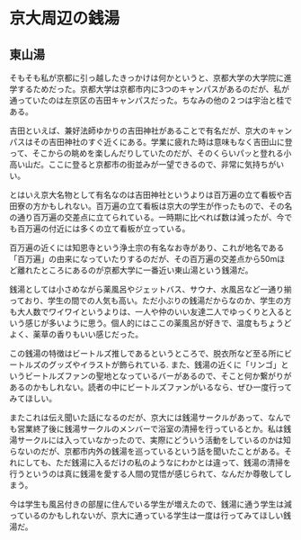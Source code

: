 # 京大周辺の銭湯

## 東山湯

そもそも私が京都に引っ越したきっかけは何かというと、京都大学の大学院に進学するためだった。京都大学は京都市内に3つのキャンパスがあるのだが、私が通っていたのは左京区の吉田キャンパスだった。ちなみの他の２つは宇治と桂である。

吉田といえば、兼好法師ゆかりの吉田神社があることで有名だが、京大のキャンパスはその吉田神社のすぐ近くにある。学業に疲れた時は意味もなく吉田山に登って、そこからの眺めを楽しんだりしていたのだが、そのくらいパッと登れる小高い山だ。ここに登ると京都市の街並みが一望できるので、非常に気持ちがいい。

とはいえ京大名物として有名なのは吉田神社というよりは百万遍の立て看板や吉田寮の方かもしれない。百万遍の立て看板は京大の学生が作ったもので、その名の通り百万遍の交差点に立てられている。一時期に比べれば数は減ったが、今でも百万遍の付近には多くの立て看板が立っている。

百万遍の近くには知恩寺という浄土宗の有名なお寺があり、これが地名である「百万遍」の由来になっていたりするのだが、その百万遍の交差点から50mほど離れたところにあるのが京都大学に一番近い東山湯という銭湯だ。

銭湯としては小さめながら薬風呂やジェットバス、サウナ、水風呂など一通り揃っており、学生の間での人気も高い。ただ小ぶりの銭湯だからなのか、学生の方も大人数でワイワイというよりは、一人や仲のいい友達二人でゆっくりと入るという感じが多いように思う。個人的にはここの薬風呂が好きで、温度もちょうどよく、薬草の香りもいい感じだった。

この銭湯の特徴はビートルズ推しであるというところで、脱衣所など至る所にビートルズのグッズやイラストが飾られている. また、銭湯の近くに「リンゴ」というビートルズファンの聖地となっているバーがあるので、そこと何か繋がりがあるのかもしれない。読者の中にビートルズファンがいるなら、ぜひ一度行ってみてほしい。

またこれは伝え聞いた話になるのだが、京大には銭湯サークルがあって、なんでも営業終了後に銭湯サークルのメンバーで浴室の清掃を行っているとか。私は銭湯サークルには入っていなかったので、実際にどういう活動をしているのかは知らないのだが、京都市内外の銭湯を巡っているという話を聞いたことがある。それにしても、ただ銭湯に入るだけの私のようなにわかとは違って、銭湯の清掃を行うというのは真に銭湯を愛する人間の覚悟が感じられて、なんだか尊敬してしまう。

今は学生も風呂付きの部屋に住んでいる学生が増えたので、銭湯に通う学生は減っているのかもしれないが、京大に通っている学生は一度は行ってみてほしい銭湯だ。